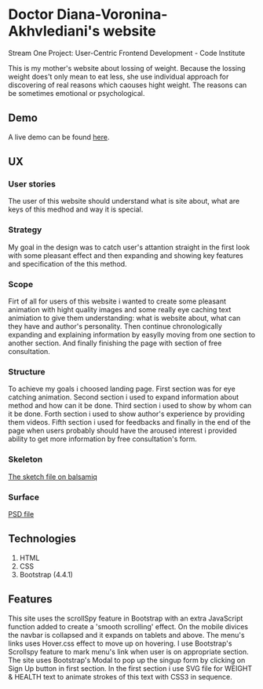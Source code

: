 # Doctor Diana-Voronina-Akhvlediani's website
Stream One Project: User-Centric Frontend Development - Code Institute 

This is my mother's website about lossing of weight. Because the lossing weight does't only mean to eat less, she use individual approach for discovering of real reasons which caouses hight weight. The reasons can be sometimes emotional or psychological.

## Demo
A live demo can be found [here](https://aleksandre19.github.io/User-Centric-Frontend-Development-Mileston-Project/).

## UX

### User stories

The user of this website should understand what is site about, what are keys of this medhod and way it is special. 


### Strategy
My goal in the design was to catch user's attantion straight in the first look with some pleasant effect and then expanding and showing key features and specification of the this method.  


### Scope
Firt of all for users of this website i wanted to create some pleasant animation with hight quality images and some really eye caching text animiation to give them understanding: what is website about, what can they have and author's personality. Then continue chronologically expanding and explaining information by easylly moving from one section to another section. And finally finishing the page with section of free consultation.    

### Structure
To achieve my goals i choosed landing page. First section was for eye catching animation. Second section i used to expand information about method and how can it be done. Third section i used to show  by whom can it be done. Forth section i used to show author's experience by providing them videos. Fifth section i used for feedbacks and finally in the end of the page when users probably should have the aroused interest i provided ability to get more information by free consultation's form.    

### Skeleton
[The sketch file on balsamiq](https://github.com/Aleksandre19/files/blob/master/daiana-website/dianas-website-sketch-balsamiq.pdf)

### Surface
[PSD file](https://github.com/Aleksandre19/files/blob/master/daiana-website/index.psd.zip)

## Technologies
1. HTML
2. CSS
3. Bootstrap (4.4.1)


## Features
This site uses the scrollSpy feature in Bootstrap with an extra JavaScript function added to create a 'smooth scrolling' effect. On the mobile divices the navbar is collapsed and it expands on tablets and above. The menu's links uses Hover.css effect to move up on hovering. I use Bootstrap's Scrollspy feature to mark menu's link when user is on appropriate section. The site uses Bootstrap's Modal to pop up the singup form by clicking on Sign Up button in first section. In the first section i use SVG file for WEIGHT & HEALTH text to animate strokes of this text with CSS3 in sequence. 


